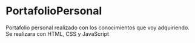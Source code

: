 # PortafolioPersonal
Portafolio personal realizado con los conocimientos que voy adquiriendo. Se realizara con HTML, CSS y JavaScript
